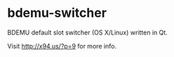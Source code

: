 bdemu-switcher
==============

BDEMU default slot switcher (OS X/Linux) written in Qt.

Visit http://x94.us/?p=9 for more info.
